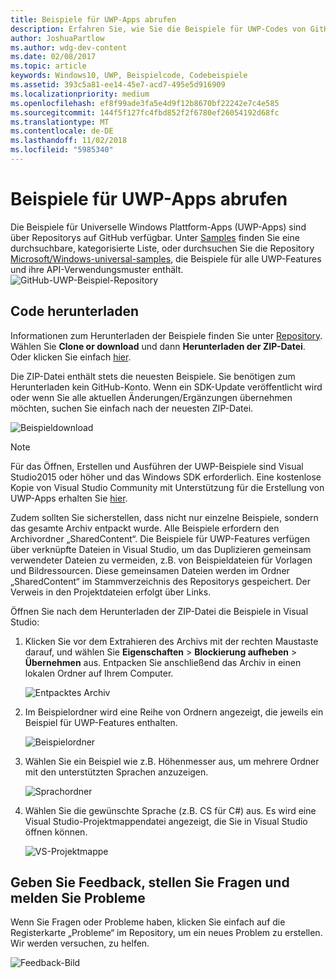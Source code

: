 ```yaml
---
title: Beispiele für UWP-Apps abrufen
description: Erfahren Sie, wie Sie die Beispiele für UWP-Codes von GitHub herunterladen können.
author: JoshuaPartlow
ms.author: wdg-dev-content
ms.date: 02/08/2017
ms.topic: article
keywords: Windows10, UWP, Beispielcode, Codebeispiele
ms.assetid: 393c5a81-ee14-45e7-acd7-495e5d916909
ms.localizationpriority: medium
ms.openlocfilehash: ef8f99ade3fa5e4d9f12b8670bf22242e7c4e585
ms.sourcegitcommit: 144f5f127fc4fbd852f2f6780ef26054192d68fc
ms.translationtype: MT
ms.contentlocale: de-DE
ms.lasthandoff: 11/02/2018
ms.locfileid: "5985340"
---
```

# <a name="get-uwp-app-samples"></a>Beispiele für UWP-Apps abrufen

Die Beispiele für Universelle Windows Plattform-Apps (UWP-Apps) sind über Repositorys auf GitHub verfügbar. Unter [Samples](https://developer.microsoft.com/windows/samples "Dev Center Beispiele") finden Sie eine durchsuchbare, kategorisierte Liste, oder durchsuchen Sie die Repository [Microsoft/Windows-universal-samples](https://github.com/Microsoft/Windows-universal-samples "GitHub-Repository mit App-Beispielen für die Universelle Windows-Plattform"), die Beispiele für alle UWP-Features und ihre API-Verwendungsmuster enthält.  
![GitHub-UWP-Beispiel-Repository](images/GitHubUWPSamplesPage.png)

## <a name="download-the-code"></a>Code herunterladen

Informationen zum Herunterladen der Beispiele finden Sie unter [Repository](https://github.com/Microsoft/Windows-universal-samples "GitHub-Repository mit App-Beispielen für die Universelle Windows-Plattform"). Wählen Sie **Clone or download** und dann **Herunterladen der ZIP-Datei**. Oder klicken Sie einfach [hier](https://github.com/Microsoft/Windows-universal-samples/archive/master.zip "ZIP-Datei mit App-Beispielen für die Universelle Windows-Plattform herunterladen").

Die ZIP-Datei enthält stets die neuesten Beispiele. Sie benötigen zum Herunterladen kein GitHub-Konto. Wenn ein SDK-Update veröffentlicht wird oder wenn Sie alle aktuellen Änderungen/Ergänzungen übernehmen möchten, suchen Sie einfach nach der neuesten ZIP-Datei.

![Beispieldownload](images/SamplesDownloadButton.png)


> [!NOTE]
> Für das Öffnen, Erstellen und Ausführen der UWP-Beispiele sind Visual Studio2015 oder höher und das Windows SDK erforderlich. Eine kostenlose Kopie von Visual Studio Community mit Unterstützung für die Erstellung von UWP-Apps erhalten Sie [hier](http://go.microsoft.com/fwlink/p/?LinkID=280676 "Downloads für Windows-Entwicklungstools").  
>
> Zudem sollten Sie sicherstellen, dass nicht nur einzelne Beispiele, sondern das gesamte Archiv entpackt wurde. Alle Beispiele erfordern den Archivordner „SharedContent“. Die Beispiele für UWP-Features verfügen über verknüpfte Dateien in Visual Studio, um das Duplizieren gemeinsam verwendeter Dateien zu vermeiden, z.B. von Beispieldateien für Vorlagen und Bildressourcen. Diese gemeinsamen Dateien werden im Ordner „SharedContent“ im Stammverzeichnis des Repositorys gespeichert. Der Verweis in den Projektdateien erfolgt über Links.

Öffnen Sie nach dem Herunterladen der ZIP-Datei die Beispiele in Visual Studio:

1.  Klicken Sie vor dem Extrahieren des Archivs mit der rechten Maustaste darauf, und wählen Sie **Eigenschaften** > **Blockierung aufheben** > **Übernehmen** aus. Entpacken Sie anschließend das Archiv in einen lokalen Ordner auf Ihrem Computer.

    ![Entpacktes Archiv](images/SamplesUnzip1.png)
2.  Im Beispielordner wird eine Reihe von Ordnern angezeigt, die jeweils ein Beispiel für UWP-Features enthalten.

    ![Beispielordner](images/SamplesUnzip2.png)

3.  Wählen Sie ein Beispiel wie z.B. Höhenmesser aus, um mehrere Ordner mit den unterstützten Sprachen anzuzeigen.

    ![Sprachordner](images/SamplesUnzip3.png)

4.  Wählen Sie die gewünschte Sprache (z.B. CS für C\#) aus. Es wird eine Visual Studio-Projektmappendatei angezeigt, die Sie in Visual Studio öffnen können.

    ![VS-Projektmappe](images/SamplesUnzip4.png)

## <a name="give-feedback-ask-questions-and-report-issues"></a>Geben Sie Feedback, stellen Sie Fragen und melden Sie Probleme

Wenn Sie Fragen oder Probleme haben, klicken Sie einfach auf die Registerkarte „Probleme“ im Repository, um ein neues Problem zu erstellen. Wir werden versuchen, zu helfen.

![Feedback-Bild](images/GitHubUWPSamplesFeedback.png)
